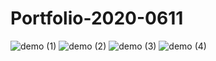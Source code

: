 # Portfolio-2020-0611

![demo (1)](https://user-images.githubusercontent.com/59094101/91627549-24c4fb00-e986-11ea-8c1c-6a5478953dd8.jpg)
![demo (2)](https://user-images.githubusercontent.com/59094101/91627550-24c4fb00-e986-11ea-9ac9-4bc86090b77d.jpg)
![demo (3)](https://user-images.githubusercontent.com/59094101/91627551-255d9180-e986-11ea-8d67-28e4e46b03b1.jpg)
![demo (4)](https://user-images.githubusercontent.com/59094101/91627552-255d9180-e986-11ea-9666-f7a643d1c64a.jpg)
